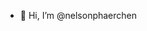 - 👋 Hi, I’m @nelsonphaerchen


<!---
nelsonphaerchen/nelsonphaerchen is a ✨ special ✨ repository because its `README.md` (this file) appears on your GitHub profile.
You can click the Preview link to take a look at your changes.
--->
